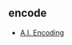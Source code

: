 ## encode

  - [A.I. Encoding](https://bitmovin.com/chunk-based-3-pass-video-encoding-uses-machine-learning-deliver-unrivalled-quality/)
